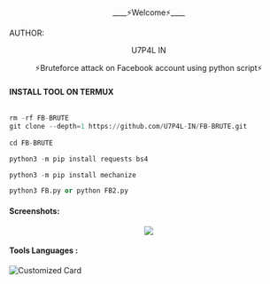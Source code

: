 <p align="center">
____⚡Welcome⚡____


AUTHOR:
<p align="center">
U7P4L IN

</br>
<p align="center">
      ⚡Bruteforce attack on Facebook account using python script⚡
</p>
  
#### INSTALL TOOL ON TERMUX
```python

rm -rf FB-BRUTE
git clone --depth=1 https://github.com/U7P4L-IN/FB-BRUTE.git
 
cd FB-BRUTE

python3 -m pip install requests bs4

python3 -m pip install mechanize

python3 FB.py or python FB2.py

```
#### Screenshots:

<p align="center"><img src="Name">

#### Tools Languages :

![Customized Card](https://github-readme-stats.vercel.app/api/pin?username=U7P4L-IN&repo=FB-BRUTE&title_color=fff&icon_color=f9f9f9&text_color=9f9f9f&bg_color=151515)

